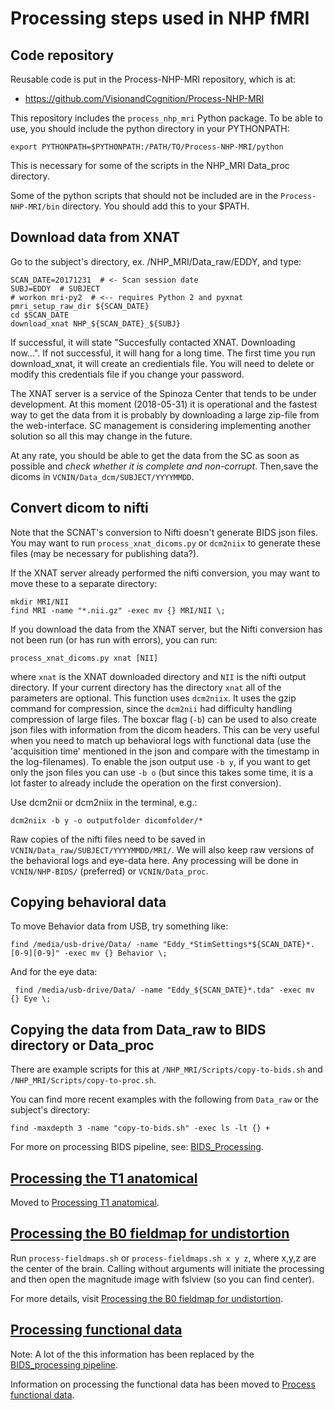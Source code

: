 Processing steps used in NHP fMRI
=================================

Code repository
---------------
Reusable code is put in the Process-NHP-MRI repository, which is at:

* https://github.com/VisionandCognition/Process-NHP-MRI

This repository includes the `process_nhp_mri` Python package. To be able
to use, you should include the python directory in your PYTHONPATH:

    export PYTHONPATH=$PYTHONPATH:/PATH/TO/Process-NHP-MRI/python

This is necessary for some of the scripts in the NHP_MRI Data_proc directory.

Some of the python scripts that should not be included are in the
`Process-NHP-MRI/bin` directory. You should add this to your $PATH.


Download data from XNAT
-----------------------

Go to the subject's directory, ex. /NHP_MRI/Data_raw/EDDY, and type:

    SCAN_DATE=20171231  # <- Scan session date
    SUBJ=EDDY  # SUBJECT
    # workon mri-py2  # <-- requires Python 2 and pyxnat
    pmri_setup_raw_dir ${SCAN_DATE}
    cd $SCAN_DATE
    download_xnat NHP_${SCAN_DATE}_${SUBJ}
    
If successful, it will state "Succesfully contacted XNAT. Downloading now...". If not successful, it will hang for a long time. The first time you run download_xnat, it will create an credientials file. You will need to delete or modify this credentials file if you change your password.

The XNAT server is a service of the Spinoza Center that tends to be under development. At this moment (2018-05-31) it is operational and the fastest way to get the data from it is probably by downloading a large zip-file from the web-interface. SC management is considering implementing another solution so all this may change in the future.

At any rate, you should be able to get the data from the SC as soon as possible and *check whether it is complete and non-corrupt*. Then,save the dicoms in `VCNIN/Data_dcm/SUBJECT/YYYYMMDD`.

Convert dicom to nifti
----------------------

Note that the SCNAT's conversion to Nifti doesn't generate BIDS json files. You may want to run `process_xnat_dicoms.py` or `dcm2niix` to generate these files (may be necessary for publishing data?).

If the XNAT server already performed the nifti conversion, you may want to move these to a separate directory:

    mkdir MRI/NII
    find MRI -name "*.nii.gz" -exec mv {} MRI/NII \;

If you download the data from the XNAT server, but the Nifti conversion has not been run (or has run with errors), you can run:

    process_xnat_dicoms.py xnat [NII]

where `xnat` is the XNAT downloaded directory and `NII` is the nifti output directory. If your current directory has the directory `xnat` all of the parameters are optional. This function uses `dcm2niix`. It uses the gzip command for compression, since the `dcm2nii` had difficulty handling compression of large files. The boxcar flag (`-b`) can be used to also create json files with information from the dicom headers. This can be very useful when you need to match up behavioral logs with functional data (use the 'acquisition time' mentioned in the json and compare with the timestamp in the log-filenames). To enable the json output use `-b y`, if you want to get only the json files you can use `-b o` (but since this takes some time, it is a lot faster to already include the operation on the first conversion).

Use dcm2nii or dcm2niix in the terminal, e.g.:

    dcm2niix -b y -o outputfolder dicomfolder/*
    
Raw copies of the nifti files need to be saved in `VCNIN/Data_raw/SUBJECT/YYYYMMDD/MRI/`. We will also keep raw versions of the behavioral logs and eye-data here. Any processing will be done in `VCNIN/NHP-BIDS/` (preferred) or `VCNIN/Data_proc`.
    
Copying behavioral data
-----------------------

To move Behavior data from USB, try something like:

    find /media/usb-drive/Data/ -name "Eddy_*StimSettings*${SCAN_DATE}*.[0-9][0-9]" -exec mv {} Behavior \;

And for the eye data:

     find /media/usb-drive/Data/ -name "Eddy_${SCAN_DATE}*.tda" -exec mv {} Eye \;

Copying the data from Data_raw to BIDS directory or Data_proc
-------------------------------------------------------------

There are example scripts for this at `/NHP_MRI/Scripts/copy-to-bids.sh` and `/NHP_MRI/Scripts/copy-to-proc.sh`.

You can find more recent examples with the following from `Data_raw` or the subject's directory:

    find -maxdepth 3 -name "copy-to-bids.sh" -exec ls -lt {} +

For more on processing BIDS pipeline, see: [BIDS_Processing](BIDS_processing.md).

[Processing the T1 anatomical](Process_T1_anatomical.md)
------------------------------

Moved to [Processing T1 anatomical](Process_T1_anatomical.md).


[Processing the B0 fieldmap for undistortion](Processing_B0_fieldmap_for_undistortion.md)
---------------------------------------------

Run `process-fieldmaps.sh` or `process-fieldmaps.sh x y z`, where x,y,z are the center of the brain.
Calling without arguments will initiate the processing and then open the magnitude image with fslview (so you can find center).

For more details, visit [Processing the B0 fieldmap for undistortion](Processing_B0_fieldmap_for_undistortion.md).

[Processing functional data](Process_functional_data.md)
----------------------------

Note: A lot of the this information has been replaced by the [BIDS_processing pipeline](BIDS_processing.md).

Information on processing the functional data has been moved to [Process functional data](Process_functional_data.md).
